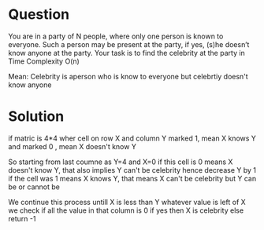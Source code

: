 # Question

You are in a party of N people, where only one person is known to everyone. Such a person may be present at the party, if yes, (s)he doesn’t know anyone at the party. Your task is to find the celebrity at the party in Time Complexity O(n) 

Mean: Celebrity is aperson who is know to everyone but celebrtiy doesn't know anyone

# Solution

if matric is 4*4 
wher cell on row X and column Y marked 1, mean X knows Y
and marked 0 , mean X doesn't know Y

So starting from last coumne as Y=4 and X=0
 if this cell is 0 means X doesn't know Y, that also implies Y can't be celebrity hence decrease Y by 1
 if the cell was 1 means X knows Y, that means X can't be celebrity but Y can be or cannot be

 We continue this process untill X is less than Y
 whatever value is left of X we check if all the value in that column is 0 if yes then X is celebrity
 else return -1